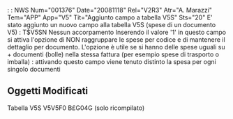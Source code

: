  :  : NWS Num="001376" Date="20081118" Rel="V2R3" Atr="A. Marazzi" Tem="APP" App="V5" Tit="Aggiunto campo a tabella V5S" Sts="20"
E' stato aggiunto un nuovo campo alla tabella V5S (spese di un documento V5) : 
T$V5SN  Nessun accorpamento
Inserendo il valore '1' in questo campo si attiva l'opzione di NON raggruppare le spese per codice
e di mantenere il dettaglio per documento.
L'opzione è utile se si hanno delle spese uguali su + documenti (bolle) nella stessa fattura (per esempio spese di trasporto o imballa) :  attivando questo campo viene tenuto distinto la spesa per ogni singolo documenti

Oggetti Modificati
------------------
Tabella V5S
V5V5F0
B£G04G (solo ricompilato)
